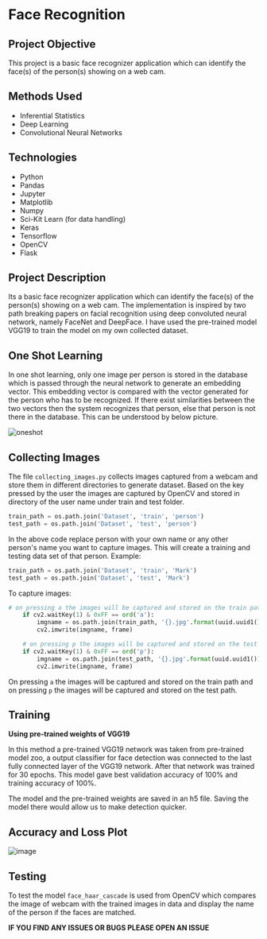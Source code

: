 # Face Recognition

## Project Objective
This project is a basic face recognizer application which can identify the face(s) of the person(s) showing on a web cam.

## Methods Used
* Inferential Statistics
* Deep Learning
* Convolutional Neural Networks

## Technologies
* Python
* Pandas
* Jupyter
* Matplotlib
* Numpy
* Sci-Kit Learn (for data handling)
* Keras
* Tensorflow
* OpenCV
* Flask

## Project Description
Its a basic face recognizer application which can identify the face(s) of the person(s) showing on a web cam. The implementation is inspired by two path breaking papers on facial recognition using deep convoluted neural network, namely FaceNet and DeepFace. I have used the pre-trained model VGG19 to train the model on my own collected dataset.

## One Shot Learning
In one shot learning, only one image per person is stored in the database which is passed through the neural network to generate an embedding vector. This embedding vector is compared with the vector generated for the person who has to be recognized. If there exist similarities between the two vectors then the system recognizes that person, else that person is not there in the database. This can be understood by below picture.

![oneshot](https://user-images.githubusercontent.com/84326897/180245540-293072d8-15f6-41b4-a4f9-3b0d66432e0c.jpg)

## Collecting Images
The file `collecting_images.py` collects images captured from a webcam and store them in different directories to generate dataset. Based on the key pressed by the user the images are captured by OpenCV and stored in directory of the user name under train and test folder.

```python
train_path = os.path.join('Dataset', 'train', 'person')
test_path = os.path.join('Dataset', 'test', 'person')
```
In the above code replace person with your own name or any other person's name you want to capture images. This will create a training and testing data set of that person.
Example:

```python
train_path = os.path.join('Dataset', 'train', 'Mark')
test_path = os.path.join('Dataset', 'test', 'Mark')
```
To capture images:

```python
# on pressing a the images will be captured and stored on the train path
    if cv2.waitKey(1) & 0xFF == ord('a'):
        imgname = os.path.join(train_path, '{}.jpg'.format(uuid.uuid1()))
        cv2.imwrite(imgname, frame)

    # on pressing p the images will be captured and stored on the test path
    if cv2.waitKey(1) & 0xFF == ord('p'):
        imgname = os.path.join(test_path, '{}.jpg'.format(uuid.uuid1()))
        cv2.imwrite(imgname, frame)
```
On pressing `a` the images will be captured and stored on the train path and on pressing `p` the images will be captured and stored on the test path.

## Training
**Using pre-trained weights of VGG19**

In this method a pre-trained VGG19 network was taken from pre-trained model zoo, a output classifier for face detection was connected to the last fully connected layer of the VGG19 network. After that network was trained for 30 epochs. This model gave best validation accuracy of 100% and training accuracy of 100%.

The model and the pre-trained weights are saved in an h5 file. Saving the model there would allow us to make detection quicker.

## Accuracy and Loss Plot
![image](https://user-images.githubusercontent.com/84326897/181083468-6672e038-da8b-483a-a75a-d1531f5263b9.png)

## Testing
To test the model `face_haar_cascade` is used from OpenCV which compares the image of webcam with the trained images in data and display the name of the person if the faces are matched.

**IF YOU FIND ANY ISSUES OR BUGS PLEASE OPEN AN ISSUE**
